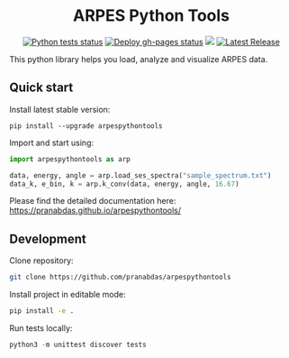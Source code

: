 <h1 align="center">ARPES Python Tools</h1>

<p align="center">
  <a href="https://github.com/pranabdas/arpespythontools/actions/workflows/python-tests.yml"><img src="https://github.com/pranabdas/arpespythontools/actions/workflows/python-tests.yml/badge.svg" alt="Python tests status"></a>
  <a href="https://github.com/pranabdas/arpespythontools/actions/workflows/deploy-gh-pages.yml"><img src="https://github.com/pranabdas/arpespythontools/actions/workflows/deploy-gh-pages.yml/badge.svg" alt="Deploy gh-pages status"></a>
  <a href="https://github.com/pranabdas/arpespythontools/blob/master/LICENSE"><img src="https://img.shields.io/github/license/sourcerer-io/hall-of-fame.svg?colorB=A31F34"></a>
  <a href="https://github.com/pranabdas/arpespythontools/releases/latest"><img src="https://img.shields.io/github/v/release/pranabdas/arpespythontools.svg" alt="Latest Release"/></a>
</p>

This python library helps you load, analyze and visualize ARPES data.

## Quick start

Install latest stable version:
```console
pip install --upgrade arpespythontools
```

Import and start using:

```python
import arpespythontools as arp

data, energy, angle = arp.load_ses_spectra("sample_spectrum.txt")
data_k, e_bin, k = arp.k_conv(data, energy, angle, 16.67)
```

Please find the detailed documentation here:
<https://pranabdas.github.io/arpespythontools/>

## Development

Clone repository:
```bash
git clone https://github.com/pranabdas/arpespythontools
```

Install project in editable mode:
```bash
pip install -e .
```

Run tests locally:
```python
python3 -m unittest discover tests
```

